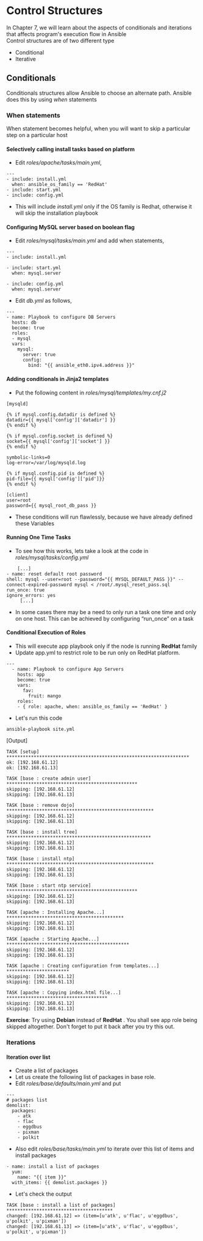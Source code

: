 # Control Structures

In Chapter 7, we will learn about the aspects of conditionals and iterations that affects program's execution flow in Ansible  
Control structures are of two different type

* Conditional  
* Iterative  

## Conditionals

Conditionals structures allow Ansible to choose an alternate path. Ansible does this by using *when* statements

### **When** statements

When statement becomes helpful, when you will want to skip a particular step on a particular host

#### Selectively calling install tasks based on platform

* Edit *roles/apache/tasks/main.yml*,

```
---
- include: install.yml
  when: ansible_os_family == 'RedHat'
- include: start.yml
- include: config.yml
```

* This will include *install.yml* only if the OS family is Redhat, otherwise it will skip the installation playbook

#### Configuring MySQL server based on boolean flag

* Edit *roles/mysql/tasks/main.yml* and add when statements,

```
---
- include: install.yml

- include: start.yml
  when: mysql.server

- include: config.yml
  when: mysql.server
```

* Edit *db.yml* as follows,

```
---
- name: Playbook to configure DB Servers
  hosts: db
  become: true
  roles:
  - mysql
  vars:
    mysql:
      server: true
      config:
        bind: "{{ ansible_eth0.ipv4.address }}"
```


#### Adding conditionals in Jinja2 templates

* Put the following content in *roles/mysql/templates/my.cnf.j2*

```
[mysqld]

{% if mysql.config.datadir is defined %}
datadir={{ mysql['config']['datadir'] }}
{% endif %}

{% if mysql.config.socket is defined %}
socket={{ mysql['config']['socket'] }}
{% endif %}

symbolic-links=0
log-error=/var/log/mysqld.log

{% if mysql.config.pid is defined %}
pid-file={{ mysql['config']['pid']}}
{% endif %}

[client]
user=root
password={{ mysql_root_db_pass }}
```

* These conditions will run flawlessly, because we have already defined these Variables

#### Running One Time Tasks

* To see how this works, lets take a look at the code in *roles/mysql/tasks/config.yml*

```
    [...]
- name: reset default root password
shell: mysql --user=root --password="{{ MYSQL_DEFAULT_PASS }}" --connect-expired-password mysql < /root/.mysql_reset_pass.sql
run_once: true
ignore_errors: yes
     [...]
```

* In some cases there may be a need to only run a task one time and only on one host. This can be achieved by configuring “run_once” on a task

#### Conditional Execution of Roles

* This will execute app playbook only if the node is running **RedHat** family
* Update app.yml to restrict role to be run only on RedHat platform.

```
---
  - name: Playbook to configure App Servers
    hosts: app
    become: true
    vars:
      fav:
        fruit: mango
    roles:
    - { role: apache, when: ansible_os_family == 'RedHat' }
```

* Let's run this code

```
ansible-playbook site.yml
```
[Output]

```
TASK [setup] *******************************************************************
ok: [192.168.61.12]
ok: [192.168.61.13]

TASK [base : create admin user] ************************************************
skipping: [192.168.61.12]
skipping: [192.168.61.13]

TASK [base : remove dojo] ******************************************************
skipping: [192.168.61.12]
skipping: [192.168.61.13]

TASK [base : install tree] *****************************************************
skipping: [192.168.61.12]
skipping: [192.168.61.13]

TASK [base : install ntp] ******************************************************
skipping: [192.168.61.12]
skipping: [192.168.61.13]

TASK [base : start ntp service] ************************************************
skipping: [192.168.61.12]
skipping: [192.168.61.13]

TASK [apache : Installing Apache...] *******************************************
skipping: [192.168.61.12]
skipping: [192.168.61.13]

TASK [apache : Starting Apache...] *********************************************
skipping: [192.168.61.12]
skipping: [192.168.61.13]

TASK [apache : Creating configuration from templates...] ***********************
skipping: [192.168.61.12]
skipping: [192.168.61.13]

TASK [apache : Copying index.html file...] *************************************
skipping: [192.168.61.12]
skipping: [192.168.61.13]

```

**Exercise**: Try using **Debian** instead of **RedHat** . You shall see app role being skipped altogether. Don't forget to put it back after you try this out.

### Iterations

#### Iteration over list

* Create a list of packages  
* Let us create the following list of packages in base role.  
* Edit *roles/base/defaults/main.yml* and put

```
---
# packages list
demolist:
  packages:
    - atk
    - flac
    - eggdbus
    - pixman
    - polkit

```

* Also edit *roles/base/tasks/main.yml* to iterate over this list of items and install packages

```
- name: install a list of packages
  yum:
    name: "{{ item }}"
  with_items: {{ demolist.packages }}
```

* Let's check the output

```
TASK [base : install a list of packages] ***************************************
changed: [192.168.61.12] => (item=[u'atk', u'flac', u'eggdbus', u'polkit', u'pixman'])
changed: [192.168.61.13] => (item=[u'atk', u'flac', u'eggdbus', u'polkit', u'pixman'])
```  
